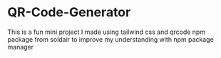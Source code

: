 # QR-Code-Generator

This is a fun mini project I made using tailwind css and qrcode npm package from soldair to improve my understanding with npm package manager
